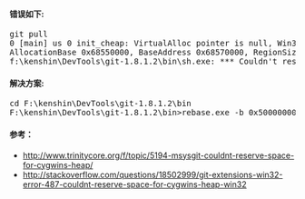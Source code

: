 #### 错误如下:

<pre>
git pull
0 [main] us 0 init_cheap: VirtualAlloc pointer is null, Win32 error 487
AllocationBase 0x68550000, BaseAddress 0x68570000, RegionSize 0x22000, State 0x1000
f:\kenshin\DevTools\git-1.8.1.2\bin\sh.exe: *** Couldn't reserve space for cygwin's heap, Win32 error 0
</pre>

#### 解决方案:
<pre>
cd F:\kenshin\DevTools\git-1.8.1.2\bin
F:\kenshin\DevTools\git-1.8.1.2\bin>rebase.exe -b 0x50000000 msys-1.0.dll
</pre>

#### 参考：
* <http://www.trinitycore.org/f/topic/5194-msysgit-couldnt-reserve-space-for-cygwins-heap/>
* <http://stackoverflow.com/questions/18502999/git-extensions-win32-error-487-couldnt-reserve-space-for-cygwins-heap-win32>